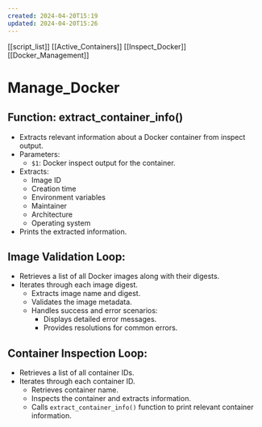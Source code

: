 ```yaml
---
created: 2024-04-20T15:19
updated: 2024-04-20T15:26
---
```


[[script_list]]
[[Active_Containers]]
[[Inspect_Docker]]
[[Docker_Management]]
# Manage_Docker

## Function: extract_container_info()
- Extracts relevant information about a Docker container from inspect output.
- Parameters:
  - `$1`: Docker inspect output for the container.
- Extracts:
  - Image ID
  - Creation time
  - Environment variables
  - Maintainer
  - Architecture
  - Operating system
- Prints the extracted information.

## Image Validation Loop:
- Retrieves a list of all Docker images along with their digests.
- Iterates through each image digest.
  - Extracts image name and digest.
  - Validates the image metadata.
  - Handles success and error scenarios:
    - Displays detailed error messages.
    - Provides resolutions for common errors.

## Container Inspection Loop:
- Retrieves a list of all container IDs.
- Iterates through each container ID.
  - Retrieves container name.
  - Inspects the container and extracts information.
  - Calls `extract_container_info()` function to print relevant container information.

